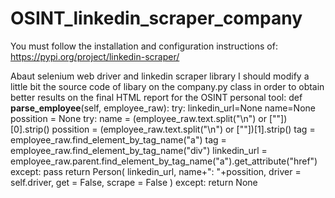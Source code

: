 # OSINT_linkedin_scraper_company


You must follow the installation and configuration instructions of: 
https://pypi.org/project/linkedin-scraper/

Abaut selenium web driver and linkedin scraper library
I should modify a little bit the source code of libary on the company.py class in order to obtain better results on the final HTML report for the OSINT personal tool:
      def __parse_employee__(self, employee_raw):
            try:
                linkedin_url=None
                name=None
                possition = None
                try:
                    name = (employee_raw.text.split("\n") or [""])[0].strip()
                    possition = (employee_raw.text.split("\n") or [""])[1].strip()
                    tag = employee_raw.find_element_by_tag_name("a")
                    tag = employee_raw.find_element_by_tag_name("div")
                    linkedin_url = employee_raw.parent.find_element_by_tag_name("a").get_attribute("href")
                except:
                    pass
                return Person(
                    linkedin_url,
                    name+": "+possition,
                    driver = self.driver,
                    get = False,
                    scrape = False
                    )
            except:
                return None
                
                
 
